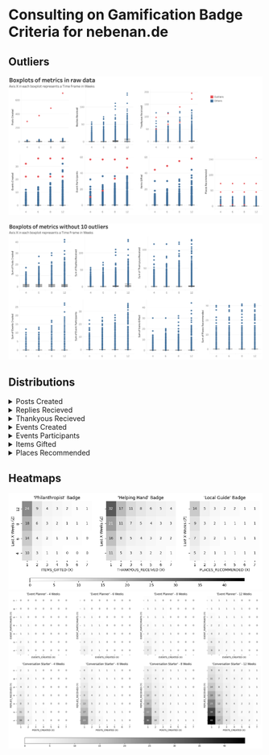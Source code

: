 # Consulting on Gamification Badge Criteria for nebenan.de

## Outliers
![plot](plots/1_boxplots_raw_data.png)

![plot](plots/2_boxplots_without_outliers.png)

## Distributions

<details>
  <summary>Posts Created</summary>
  ![plot](plots/3.1_posts_created_distribution.png)
</details>

<details>
  <summary>Replies Recieved</summary>
  ![plot](plots/3.2_replies_received_distribution.png)
</details>

<details>
  <summary>Thankyous Recieved</summary>
  ![plot](plots/3.3_thankyous_received_distribution.png)
</details>

<details>
  <summary>Events Created</summary>
  ![plot](plots/3.4_events_created_distribution.png)
</details>

<details>
  <summary>Events Participants</summary>
  ![plot](plots/3.5_events_participants_distribution.png)
</details>

<details>
  <summary>Items Gifted</summary>
  ![plot](plots/3.6_items_gifted_distribution.png)
</details>

<details>
  <summary>Places Recommended</summary>
  ![plot](plots/3.7_places_recommended_distribution.png)
</details>


## Heatmaps

![plot](plots/4_badges_heatmaps_2_params.png)
![plot](plots/5_badges_heatmaps_3_params.png)
